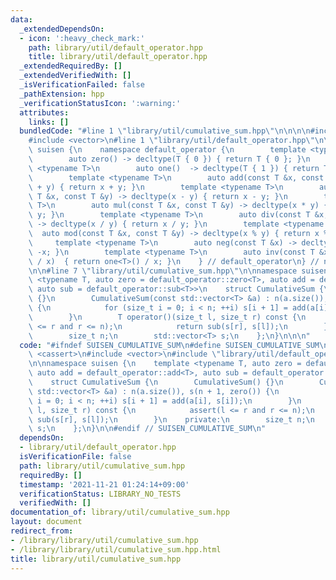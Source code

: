 ```yaml
---
data:
  _extendedDependsOn:
  - icon: ':heavy_check_mark:'
    path: library/util/default_operator.hpp
    title: library/util/default_operator.hpp
  _extendedRequiredBy: []
  _extendedVerifiedWith: []
  _isVerificationFailed: false
  _pathExtension: hpp
  _verificationStatusIcon: ':warning:'
  attributes:
    links: []
  bundledCode: "#line 1 \"library/util/cumulative_sum.hpp\"\n\n\n\n#include <cassert>\n\
    #include <vector>\n#line 1 \"library/util/default_operator.hpp\"\n\n\n\nnamespace\
    \ suisen {\n    namespace default_operator {\n        template <typename T>\n\
    \        auto zero() -> decltype(T { 0 }) { return T { 0 }; }\n        template\
    \ <typename T>\n        auto one()  -> decltype(T { 1 }) { return T { 1 }; }\n\
    \        template <typename T>\n        auto add(const T &x, const T &y) -> decltype(x\
    \ + y) { return x + y; }\n        template <typename T>\n        auto sub(const\
    \ T &x, const T &y) -> decltype(x - y) { return x - y; }\n        template <typename\
    \ T>\n        auto mul(const T &x, const T &y) -> decltype(x * y) { return x *\
    \ y; }\n        template <typename T>\n        auto div(const T &x, const T &y)\
    \ -> decltype(x / y) { return x / y; }\n        template <typename T>\n      \
    \  auto mod(const T &x, const T &y) -> decltype(x % y) { return x % y; }\n   \
    \     template <typename T>\n        auto neg(const T &x) -> decltype(-x) { return\
    \ -x; }\n        template <typename T>\n        auto inv(const T &x) -> decltype(one<T>()\
    \ / x)  { return one<T>() / x; }\n    } // default_operator\n} // namespace suisen\n\
    \n\n#line 7 \"library/util/cumulative_sum.hpp\"\n\nnamespace suisen {\n    template\
    \ <typename T, auto zero = default_operator::zero<T>, auto add = default_operator::add<T>,\
    \ auto sub = default_operator::sub<T>>\n    struct CumulativeSum {\n        CumulativeSum()\
    \ {}\n        CumulativeSum(const std::vector<T> &a) : n(a.size()), s(n + 1, zero())\
    \ {\n            for (size_t i = 0; i < n; ++i) s[i + 1] = add(a[i], s[i]);\n\
    \        }\n        T operator()(size_t l, size_t r) const {\n            assert(l\
    \ <= r and r <= n);\n            return sub(s[r], s[l]);\n        }\n    private:\n\
    \        size_t n;\n        std::vector<T> s;\n    };\n}\n\n\n"
  code: "#ifndef SUISEN_CUMULATIVE_SUM\n#define SUISEN_CUMULATIVE_SUM\n\n#include\
    \ <cassert>\n#include <vector>\n#include \"library/util/default_operator.hpp\"\
    \n\nnamespace suisen {\n    template <typename T, auto zero = default_operator::zero<T>,\
    \ auto add = default_operator::add<T>, auto sub = default_operator::sub<T>>\n\
    \    struct CumulativeSum {\n        CumulativeSum() {}\n        CumulativeSum(const\
    \ std::vector<T> &a) : n(a.size()), s(n + 1, zero()) {\n            for (size_t\
    \ i = 0; i < n; ++i) s[i + 1] = add(a[i], s[i]);\n        }\n        T operator()(size_t\
    \ l, size_t r) const {\n            assert(l <= r and r <= n);\n            return\
    \ sub(s[r], s[l]);\n        }\n    private:\n        size_t n;\n        std::vector<T>\
    \ s;\n    };\n}\n\n#endif // SUISEN_CUMULATIVE_SUM\n"
  dependsOn:
  - library/util/default_operator.hpp
  isVerificationFile: false
  path: library/util/cumulative_sum.hpp
  requiredBy: []
  timestamp: '2021-11-21 01:24:14+09:00'
  verificationStatus: LIBRARY_NO_TESTS
  verifiedWith: []
documentation_of: library/util/cumulative_sum.hpp
layout: document
redirect_from:
- /library/library/util/cumulative_sum.hpp
- /library/library/util/cumulative_sum.hpp.html
title: library/util/cumulative_sum.hpp
---
```

